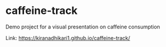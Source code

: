 # caffeine-track
Demo project for a visual presentation on caffeine consumption

Link: https://kiranadhikari1.github.io/caffeine-track/
